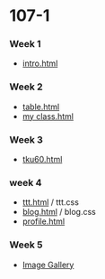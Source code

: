 # 107-1

### Week 1
* [intro.html](https://andy0979.github.io/107-1/week01/intor.html)

### Week 2
* [table.html](https://andy0979.github.io/107-1/w02/table.html)
* [my class.html](https://andy0979.github.io/107-1/w02/My%20Class.html)

### Week 3
* [tku60.html](https://andy0979.github.io/107-1/w03/tku60.html)

### week 4
* [ttt.html](https://andy0979.github.io/107-1/w04/ttt.html) / ttt.css
* [blog.html](https://andy0979.github.io/107-1/w04/blog%281%29.html) / blog.css
* [profile.html](https://andy0979.github.io/107-1/w04/profile.html)
### Week 5
* [Image Gallery](https://andy0979.github.io/107-1/w05/imagegallery.html)

<!--stackedit_data:
eyJoaXN0b3J5IjpbNTAyNjM2ODY1LC0xNDk3NzQ4NjU5LDk2OT
IwNTI1NSwtNDIxMDE4MDU3LC00NjYzNzEwNzIsOTcxNzk5ODM0
XX0=
-->